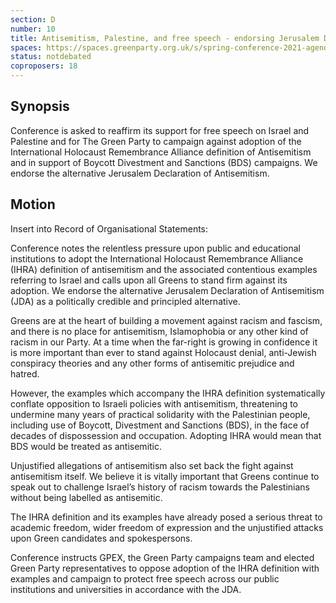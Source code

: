 ```yaml
---
section: D
number: 10
title: Antisemitism, Palestine, and free speech - endorsing Jerusalem Declaration instead of IHRA
spaces: https://spaces.greenparty.org.uk/s/spring-conference-2021-agenda-forum2/?contentId=76979
status: notdebated
coproposers: 18
---
```

## Synopsis

Conference is asked to reaffirm its support for free speech on Israel and Palestine and for The Green Party to campaign against adoption of the International Holocaust Remembrance Alliance definition of Antisemitism and in support of Boycott Divestment and Sanctions (BDS) campaigns. We endorse the alternative Jerusalem Declaration of Antisemitism.

## Motion

Insert into Record of Organisational Statements:

Conference notes the relentless pressure upon public and educational institutions to adopt the International Holocaust Remembrance Alliance (IHRA) definition of antisemitism and the associated contentious examples referring to Israel and calls upon all Greens to stand firm against its adoption. We endorse the alternative Jerusalem Declaration of Antisemitism (JDA) as a politically credible and principled alternative.

Greens are at the heart of building a movement against racism and fascism, and there is no place for antisemitism, Islamophobia or any other kind of racism in our Party. At a time when the far-right is growing in confidence it is more important than ever to stand against Holocaust denial, anti-Jewish conspiracy theories and any other forms of antisemitic prejudice and hatred.

However, the examples which accompany the IHRA definition systematically conflate opposition to Israeli policies with antisemitism, threatening to undermine many years of practical solidarity with the Palestinian people, including use of Boycott, Divestment and Sanctions (BDS), in the face of decades of dispossession and occupation. Adopting IHRA would mean that BDS would be treated as antisemitic.

Unjustified allegations of antisemitism also set back the fight against antisemitism itself. We believe it is vitally important that Greens continue to speak out to challenge Israel’s history of racism towards the Palestinians without being labelled as antisemitic.

The IHRA definition and its examples have already posed a serious threat to academic freedom, wider freedom of expression and the unjustified attacks upon Green candidates and spokespersons.

Conference instructs GPEX, the Green Party campaigns team and elected Green Party representatives to oppose adoption of the IHRA definition with examples and campaign to protect free speech across our public institutions and universities in accordance with the JDA.
